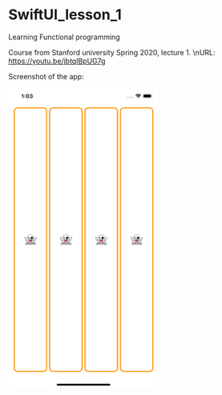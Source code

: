 # SwiftUI_lesson_1
Learning Functional programming

Course from Stanford university Spring 2020, lecture 1.
\nURL: https://youtu.be/jbtqIBpUG7g

Screenshot of the app:

<img src = "image/screenshot.png" width = "300px" height = "600px" />


